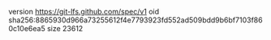 version https://git-lfs.github.com/spec/v1
oid sha256:8865930d966a73255612f4e7793923fd552ad509bdd9b6bf7103f860c10e6ea5
size 23612
